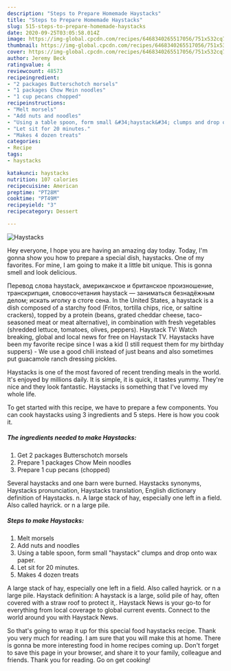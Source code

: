 ```yaml
---
description: "Steps to Prepare Homemade Haystacks"
title: "Steps to Prepare Homemade Haystacks"
slug: 515-steps-to-prepare-homemade-haystacks
date: 2020-09-25T03:05:58.014Z
image: https://img-global.cpcdn.com/recipes/6468340265517056/751x532cq70/haystacks-recipe-main-photo.jpg
thumbnail: https://img-global.cpcdn.com/recipes/6468340265517056/751x532cq70/haystacks-recipe-main-photo.jpg
cover: https://img-global.cpcdn.com/recipes/6468340265517056/751x532cq70/haystacks-recipe-main-photo.jpg
author: Jeremy Beck
ratingvalue: 4
reviewcount: 48573
recipeingredient:
- "2 packages Butterschotch morsels"
- "1 packages Chow Mein noodles"
- "1 cup pecans chopped"
recipeinstructions:
- "Melt morsels"
- "Add nuts and noodles"
- "Using a table spoon, form small &#34;haystack&#34; clumps and drop onto wax paper."
- "Let sit for 20 minutes."
- "Makes 4 dozen treats"
categories:
- Recipe
tags:
- haystacks

katakunci: haystacks 
nutrition: 107 calories
recipecuisine: American
preptime: "PT28M"
cooktime: "PT49M"
recipeyield: "3"
recipecategory: Dessert

---
```



![Haystacks](https://img-global.cpcdn.com/recipes/6468340265517056/751x532cq70/haystacks-recipe-main-photo.jpg)

Hey everyone, I hope you are having an amazing day today. Today, I'm gonna show you how to prepare a special dish, haystacks. One of my favorites. For mine, I am going to make it a little bit unique. This is gonna smell and look delicious.

Перевод слова haystack, американское и британское произношение, транскрипция, словосочетания haystack — заниматься безнадёжным делом; искать иголку в стоге сена. In the United States, a haystack is a dish composed of a starchy food (Fritos, tortilla chips, rice, or saltine crackers), topped by a protein (beans, grated cheddar cheese, taco-seasoned meat or meat alternative), in combination with fresh vegetables (shredded lettuce, tomatoes, olives, peppers). Haystack TV: Watch breaking, global and local news for free on Haystack TV. Haystacks have been my favorite recipe since I was a kid (I still request them for my birthday suppers) - We use a good chili instead of just beans and also sometimes put guacamole ranch dressing pickles.

Haystacks is one of the most favored of recent trending meals in the world. It's enjoyed by millions daily. It is simple, it is quick, it tastes yummy. They're nice and they look fantastic. Haystacks is something that I've loved my whole life.


To get started with this recipe, we have to prepare a few components. You can cook haystacks using 3 ingredients and 5 steps. Here is how you cook it.

<!--inarticleads1-->

##### The ingredients needed to make Haystacks:

1. Get 2 packages Butterschotch morsels
1. Prepare 1 packages Chow Mein noodles
1. Prepare 1 cup pecans (chopped)


Several haystacks and one barn were burned. Haystacks synonyms, Haystacks pronunciation, Haystacks translation, English dictionary definition of Haystacks. n. A large stack of hay, especially one left in a field. Also called hayrick. or n a large pile. 

<!--inarticleads2-->

##### Steps to make Haystacks:

1. Melt morsels
1. Add nuts and noodles
1. Using a table spoon, form small &#34;haystack&#34; clumps and drop onto wax paper.
1. Let sit for 20 minutes.
1. Makes 4 dozen treats


A large stack of hay, especially one left in a field. Also called hayrick. or n a large pile. Haystack definition: A haystack is a large, solid pile of hay, often covered with a straw roof to protect it,. Haystack News is your go-to for everything from local coverage to global current events. Connect to the world around you with Haystack News. 

So that's going to wrap it up for this special food haystacks recipe. Thank you very much for reading. I am sure that you will make this at home. There is gonna be more interesting food in home recipes coming up. Don't forget to save this page in your browser, and share it to your family, colleague and friends. Thank you for reading. Go on get cooking!
